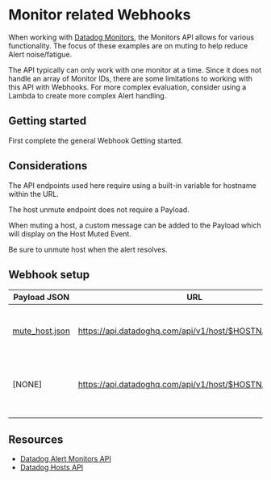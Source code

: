 # Monitor related Webhooks
When working with [Datadog Monitors](https://docs.datadoghq.com/monitors/monitor_types/), the Monitors API allows for various functionality. The focus of these examples are on muting to help reduce Alert noise/fatigue.

The API typically can only work with one monitor at a time. Since it does not handle an array of Monitor IDs, there are some limitations to working with this API with Webhooks. For more complex evaluation, consider using a Lambda to create more complex Alert handling.

## Getting started
First complete the general Webhook Getting started.

## Considerations
The API endpoints used here require using a built-in variable for hostname within the URL.

The host unmute endpoint does not require a Payload.

When muting a host, a custom message can be added to the Payload which will display on the Host Muted Event.

Be sure to unmute host when the alert resolves.

## Webhook setup
| Payload JSON   | URL                                                    | Description                                       |
|----------------|--------------------------------------------------------|---------------------------------------------------|
| [mute_host.json](/webhooks/Monitors/mute_host.json) | https://api.datadoghq.com/api/v1/host/$HOSTNAME/mute   | Mute the host to prevent additional notifications |
| [NONE]         | https://api.datadoghq.com/api/v1/host/$HOSTNAME/unmute | Unmute host when the Alert has recovered          |
|                |                                                        |                                                   |
|                |                                                        |                                                   |

## Resources
* [Datadog Alert Monitors API](https://docs.datadoghq.com/api/latest/monitors/)
* [Datadog Hosts API](https://docs.datadoghq.com/api/latest/hosts/)